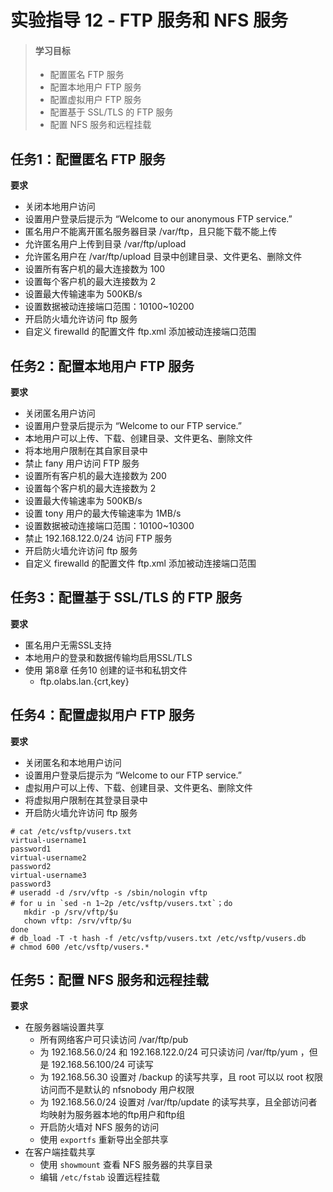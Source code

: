 # 实验指导 12 - FTP 服务和 NFS 服务

>#### 学习目标
>* 配置匿名 FTP 服务
>* 配置本地用户 FTP 服务
>* 配置虚拟用户 FTP 服务
>* 配置基于 SSL/TLS 的 FTP 服务
>* 配置 NFS 服务和远程挂载


## 任务1：配置匿名 FTP 服务

**要求**
* 关闭本地用户访问
* 设置用户登录后提示为 “Welcome to our anonymous FTP service.”
* 匿名用户不能离开匿名服务器目录 /var/ftp，且只能下载不能上传
* 允许匿名用户上传到目录 /var/ftp/upload
* 允许匿名用户在 /var/ftp/upload 目录中创建目录、文件更名、删除文件
* 设置所有客户机的最大连接数为 100
* 设置每个客户机的最大连接数为 2
* 设置最大传输速率为 500KB/s
* 设置数据被动连接端口范围：10100~10200
* 开启防火墙允许访问 ftp 服务
* 自定义 firewalld 的配置文件 ftp.xml 添加被动连接端口范围

## 任务2：配置本地用户 FTP 服务

**要求**
* 关闭匿名用户访问
* 设置用户登录后提示为 “Welcome to our FTP service.”
* 本地用户可以上传、下载、创建目录、文件更名、删除文件
* 将本地用户限制在其自家目录中
* 禁止 fany 用户访问 FTP 服务
* 设置所有客户机的最大连接数为 200
* 设置每个客户机的最大连接数为 2
* 设置最大传输速率为 500KB/s
* 设置 tony 用户的最大传输速率为 1MB/s
* 设置数据被动连接端口范围：10100~10300
* 禁止 192.168.122.0/24 访问 FTP 服务
* 开启防火墙允许访问 ftp 服务
* 自定义 firewalld 的配置文件 ftp.xml 添加被动连接端口范围


## 任务3：配置基于 SSL/TLS 的 FTP 服务

**要求**
* 匿名用户无需SSL支持
* 本地用户的登录和数据传输均启用SSL/TLS
* 使用 第8章 任务10 创建的证书和私钥文件
  * ftp.olabs.lan.{crt,key}


## 任务4：配置虚拟用户 FTP 服务

**要求**
* 关闭匿名和本地用户访问
* 设置用户登录后提示为 “Welcome to our FTP service.”
* 虚拟用户可以上传、下载、创建目录、文件更名、删除文件
* 将虚拟用户限制在其登录目录中
* 开启防火墙允许访问 ftp 服务

```
# cat /etc/vsftp/vusers.txt
virtual-username1
password1
virtual-username2
password2
virtual-username3
password3
# useradd -d /srv/vftp -s /sbin/nologin vftp
# for u in `sed -n 1~2p /etc/vsftp/vusers.txt`；do
   mkdir -p /srv/vftp/$u
   chown vftp: /srv/vftp/$u
done
# db_load -T -t hash -f /etc/vsftp/vusers.txt /etc/vsftp/vusers.db
# chmod 600 /etc/vsftp/vusers.*
```

## 任务5：配置 NFS 服务和远程挂载

**要求**
* 在服务器端设置共享
  * 所有网络客户可只读访问 /var/ftp/pub  
  * 为 192.168.56.0/24 和 192.168.122.0/24 可只读访问 /var/ftp/yum ，但是 192.168.56.100/24 可读写
  * 为 192.168.56.30 设置对 /backup 的读写共享，且 root 可以以 root 权限访问而不是默认的 nfsnobody 用户权限
  * 为 192.168.56.0/24 设置对 /var/ftp/update 的读写共享，且全部访问者均映射为服务器本地的ftp用户和ftp组 
  * 开启防火墙对 NFS 服务的访问
  * 使用 `exportfs` 重新导出全部共享
* 在客户端挂载共享
  * 使用 `showmount` 查看 NFS 服务器的共享目录
  * 编辑 `/etc/fstab` 设置远程挂载




